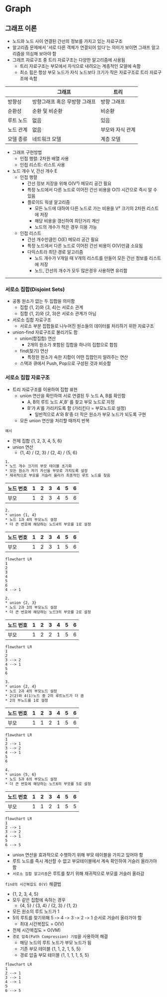 # Graph

## 그래프 이론

* 노드와 노드 사이 연결된 간선의 정보를 가지고 있는 자료구조
* 알고리즘 문제에서 '서로 다른 객체가 연결되어 있다'는 의미가 보이면 그래프 알고리즘을 의심해 보아야 함
* 그래프 자료구조 중 트리 자료구조는 다양한 알고리즘에 사용됨
  * 트리 자료구조는 부모에서 자식으로 내려오는 계층적인 모델에 속함
  * 최소 힙은 항상 부모 노드가 자식 노드보다 크기가 작은 자료구조로 트리 자료구조에 속함

| |그래프|트리|
|-|-|-|
|방향성|방향그래프 혹은 무방향 그래프| 방향 그래프|
|순환성|순환 및 비순환|비순환|
|루트 노드|없음|있음|
|노드 관계|없음|부모와 자식 관계|
|모델 종류|네트워크 모델|계층 모델|

* 그래프 구현방법
  * 인접 행렬: 2차원 배열 사용
  * 인접 리스트: 리스트 사용
* 노드 개수 V, 간선 개수 E
  * 인접 행렬
    * 간선 정보 저장을 위해 O(V²) 메모리 공간 필요
    * 특정 노드에서 다른 노드로 이어진 간선 비용을 O(1) 시간으로 즉시 알 수 있음
    * 플로이드 워셜 알고리즘
      * 모든 노드에 대하여 다른 노드로 가는 비용을 V² 크기의 2차원 리스트에 저장
      * 해당 비용을 갱신하여 최단거리 계산
      * 노드의 개수가 적은 경우 이용 가능
  * 인접 리스트
    * 간선 개수만큼인 O(E) 메모리 공간 필요
    * 특정 노드에서 다른 노드로 이어진 간선 비용이 O(V)만큼 소요됨
    * 다익스트라 최단 경로 알고리즘
      * 노드 개수가 V개일 때 V개의 리스트를 만들어 모든 간선 정보를 리스트에 저장
      * 노드, 간선의 개수가 모두 많은경우 사용하면 유리함

---

### 서로소 집합(Disjoint Sets)

* 공통 원소가 없는 두 집합을 의미함
  * 집합 {1, 2}와 {3, 4}는 서로소 관계
  * 집합 {1, 2}와 {2, 3}은 서로소 관계가 아님
* 서로소 집합 자료구조
  * 서로소 부분 집합들로 나누어진 원소들의 데이터를 처리하기 위한 자료구조
* union-find 자료구조로 불리기도 함
  * union(합집합) 연산
    * 2개의 원소가 포함된 집합을 하나의 집합으로 합침
  * find(찾기) 연산
    * 특정한 원소가 속한 지합이 어떤 집합인지 알려주는 연산
  * 스택과 큐에서 Push, Pop으로 구성된 것과 비슷함

### 서로소 집합 자료구조

* 트리 자료구조를 이용하여 집합 표현
  * union 연산을 확인하여 서로 연결된 두 노드 A, B를 확인함
    * A, B의 루트 노드 A',B' 를 찾고 부모 노드로 지정
    * B'가 A'를 가리키도록 함 (가리킨다 = 부모노드로 설정)
      * 일반적으로 A'와 B'중 더 작은 원소가 부모 노드가 되도록 구현
  * 모든 union 연산을 처리할 때까지 반복

`예시`

* 전체 집합 {1, 2, 3, 4, 5, 6}
* union 연산
  * {1, 4} / {2, 3} / {2, 4} / {5, 6}

```txt
1. 
* 노드 개수 크기의 부모 테이블 초기화
* 모든 원소가 자기 자신을 부모로 가지도록 설정
* 재귀적으로 부모를 거슬러 올라가 최종적인 루트 노드를 찾음
```

|노드 번호|1|2|3|4|5|6|
|-|-|-|-|-|-|-|
|부모|1|2|3|4|5|6|

```txt
2.
* union {1, 4}
* 노드 1과 4의 부모노드 설정
* 더 큰 번호에 해당하는 노드4의 부모를 1로 설정
```

|노드 번호|1|2|3|4|5|6|
|-|-|-|-|-|-|-|
|부모|1|2|3|1|5|6|

```mermaid
flowchart LR
1
2
3
4
5
6
4 --> 1
```

```txt
2.
* union {2, 3}
* 노드 2과 3의 부모노드 설정
* 더 큰 번호에 해당하는 노드3의 부모를 2로 설정
```

|노드 번호|1|2|3|4|5|6|
|-|-|-|-|-|-|-|
|부모|1|2|2|1|5|6|

```mermaid
flowchart LR
1
2
3 --> 2
4 --> 1
5
6
```

```txt
3.
* union {2, 4}
* 노드 2과 4의 부모노드 설정
* 2(2)와 4(1)노드 중 2의 루트노드가 더 큼
* 2의 부노드를 1로 설정
```

|노드 번호|1|2|3|4|5|6|
|-|-|-|-|-|-|-|
|부모|1|1|2|1|5|6|

```mermaid
flowchart LR
1
2 --> 1
3 --> 2
4 --> 1
5
6
```

```txt
4.
* union {5, 6}
* 노드 5과 6의 부모노드 설정
* 더 큰 번호에 해당하는 노드6의 부모를 5로 설정
```

|노드 번호|1|2|3|4|5|6|
|-|-|-|-|-|-|-|
|부모|1|1|2|1|5|5|

```mermaid
flowchart LR
1
2 --> 1
3 --> 2
4 --> 1
5
6 --> 5
```

* union 연산을 효과적으로 수행하기 위해 부모 테이블을 가지고 있어야 함
* 루트 노드를 즉시 계산할 수 없고 부모테이블에서 계속 확인하여 거슬러 올라가야 함
* `서로소 집합 알고리즘`은 루트를 찾기 위해 재귀적으로 부모를 거슬러 올라감

`find의 시간복잡도 O(V)` 해결법

* {1, 2, 3, 4, 5}
* 모두 같은 집합에 속하는 경우
  * {4, 5} / {3, 4} / {2, 3} / {1, 2}
* 모든 원소의 루트 노드가 1
* 5의 루트를 찾기위해 5 -> 4 -> 3 -> 2 -> 1 순서로 거슬러 올라가야 함
  * 최대 시간복잡도 = O(V)
* 전체 시간복잡도 = O(VM)
* `경로 압축(Path Compression) 기법`을 사용하여 해결
  * 해당 노드의 루트 노드가 부모 노드가 됨
  * 기존 부모 테이블 {1, 1, 2, 1, 5, 5}
  * 경로 압출 부모 테이블 {1, 1, 1, 1, 5, 5}

```mermaid
flowchart LR
1
2 --> 1
3 --> 1
4 --> 1
5
6 --> 5
```
